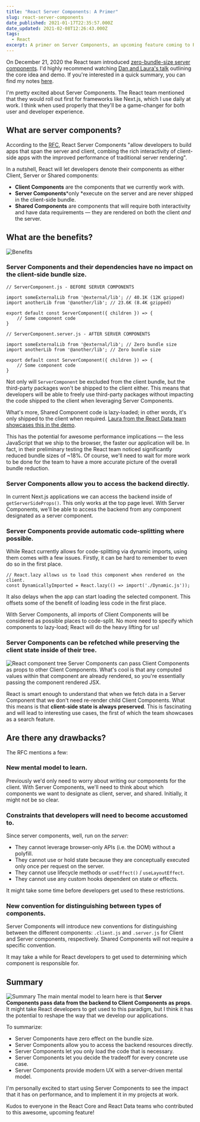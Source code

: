 ```yaml
---
title: "React Server Components: A Primer"
slug: react-server-components
date_published: 2021-01-17T22:35:57.000Z
date_updated: 2021-02-08T12:26:43.000Z
tags:
  - React
excerpt: A primer on Server Components, an upcoming feature coming to React in the near future.
---
```


On December 21, 2020 the React team introduced [zero-bundle-size server components](https://reactjs.org/blog/2020/12/21/data-fetching-with-react-server-components.html). I'd highly recommend watching [Dan and Laura's talk](https://youtu.be/TQQPAU21ZUw) outlining the core idea and demo. If you're interested in a quick summary, you can find my notes [here](https://brain-food.vercel.app/docs/javascript/react/react-server-components).

I'm pretty excited about Server Components. The React team mentioned that they would roll out first for frameworks like Next.js, which I use daily at work. I think when used properly that they'll be a game-changer for both user and developer experience.

## What are server components?

According to the [RFC](https://github.com/josephsavona/rfcs/blob/server-components/text/0000-server-components.md), React Server Components "allow developers to build apps that span the server and client, combing the rich interactivity of client-side apps with the improved performance of traditional server rendering".

In a nutshell, React will let developers denote their components as either Client, Server or Shared components:

- **Client Components** are the components that we currently work with.
- **Server Components***only *execute on the server and are never shipped in the client-side bundle.
- **Shared Components** are components that will require both interactivity and have data requirements — they are rendered on both the client *and* the server.

## What are the benefits?
![Benefits](/content/images/2021/01/undraw_Checklist__re_2w7v.png)
### Server Components and their dependencies have no impact on the client-side bundle size.

    // ServerComponent.js - BEFORE SERVER COMPONENTS
    
    import someExternalLib from '@external/lib'; // 40.1K (12K gzipped)
    import anotherLib from '@another/lib'; // 23.6K (8.4K gzipped)
    
    export default const ServerComponent({ children }) => {
        // Some component code
    }
    
    // ServerComponent.server.js - AFTER SERVER COMPONENTS
    
    import someExternalLib from '@external/lib'; // Zero bundle size
    import anotherLib from '@another/lib'; // Zero bundle size
    
    export default const ServerComponent({ children }) => {
        // Some component code
    }

Not only will `ServerComponent` be excluded from the client bundle, but the third-party packages won't be shipped to the client either. This means that developers will be able to freely use third-party packages without impacting the code shipped to the client when leveraging Server Components.

What's more, Shared Component code is lazy-loaded; in other words, it's only shipped to the client when required. [Laura from the React Data team showcases this in the demo](https://youtu.be/TQQPAU21ZUw?t=1775).

This has the potential for awesome performance implications — the less JavaScript that we ship to the browser, the faster our application will be. In fact, in their preliminary testing the React team noticed significantly reduced bundle sizes of ~18%. Of course, we'll need to wait for more work to be done for the team to have a more accurate picture of the overall bundle reduction.

### Server Components allow you to access the backend directly.

In current Next.js applications we can access the backend inside of `getServerSideProps()`. This only works at the top page level. With Server Components, we'll be able to access the backend from any component designated as a server component.

### Server Components provide automatic code-splitting where possible.

While React currently allows for code-splitting via dynamic imports, using them comes with a few issues. Firstly, it can be hard to remember to even do so in the first place.

    // React.lazy allows us to load this component when rendered on the client.
    const DynamicallyImported = React.lazy(() => import('./Dynamic.js'));

It also delays when the app can start loading the selected component. This offsets some of the benefit of loading less code in the first place.

With Server Components, all imports of Client Components will be considered as possible places to code-split. No more need to specify which components to lazy-load; React will do the heavy lifting for us!

### Server Components can be refetched while preserving the client state inside of their tree.
![React component tree](/content/images/2021/01/react-server-components-1.png)
Server Components can pass Client Components as props to other Client Components. What's cool is that any computed values within that component are already rendered, so you're essentially passing the component rendered JSX.

React is smart enough to understand that when we fetch data in a Server Component that we don't need re-render child Client Components. What this means is that **client-side state is always preserved**. This is fascinating and will lead to interesting use cases, the first of which the team showcases as a search feature.

## Are there any drawbacks?

The RFC mentions a few:

### New mental model to learn.

Previously we'd only need to worry about writing our components for the client. With Server Components, we'll need to think about which components we want to designate as client, server, and shared. Initially, it might not be so clear.

### Constraints that developers will need to become accustomed to.

Since server components, well, run on the *server:*

- They cannot leverage browser-only APIs (i.e. the DOM) without a polyfill.
- They cannot use or hold state because they are conceptually executed only once per request on the server.
- They cannot use lifecycle methods or `useEffect()` / `useLayoutEffect`.
- They cannot use any custom hooks dependent on state or effects.

It might take some time before developers get used to these restrictions.

### New convention for distinguishing between types of components.

Server Components will introduce new conventions for distinguishing between the different components: `.client.js` and `.server.js` for Client and Server components, respectively. Shared Components will not require a specific convention.

It may take a while for React developers to get used to determining which component is responsible for.

## Summary
![Summary](/content/images/2021/01/undraw_result_5583.png)
The main mental model to learn here is that **Server Components pass data from the backend to Client Components as props**. It might take React developers to get used to this paradigm, but I think it has the potential to reshape the way that we develop our applications.

To summarize:

- Server Components have zero effect on the bundle size.
- Server Components allow you to access the backend resources directly.
- Server Components let you only load the code that is necessary.
- Server Components let you decide the tradeoff for every concrete use case.
- Server Components provide modern UX with a server-driven mental model.

I'm personally excited to start using Server Components to see the impact that it has on performance, and to implement it in my projects at work.

Kudos to everyone in the React Core and React Data teams who contributed to this awesome, upcoming feature!
